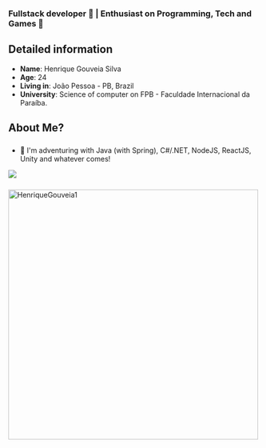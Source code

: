 ### Fullstack developer 🔋 | Enthusiast on Programming, Tech and Games 👾

## Detailed information

* **Name**: Henrique Gouveia Silva
* **Age**: 24
* **Living in**: João Pessoa - PB, Brazil
* **University**: Science of computer on FPB - Faculdade Internacional da Paraíba.

## About Me?

##### 
* 🤖 I'm adventuring with Java (with Spring), C#/.NET, NodeJS, ReactJS, Unity and whatever comes!
<div>
    <a target='_blank' href="https://www.linkedin.com/in/henrique-gouveia-silva/">
        <img src="https://img.shields.io/badge/LinkedIn-0077B5?style=for-the-badge&logo=linkedin&logoColor=white">
    </a>
</div> 

#####
<img align="center" width=500 src="https://github-readme-stats.vercel.app/api/top-langs/?username=HenriqueGouveia1&count_private=true&theme=radical" alt="HenriqueGouveia1" >
